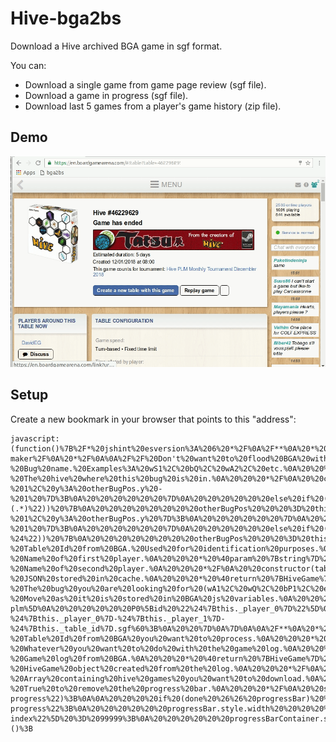 # Hive-bga2bs
Download a Hive archived BGA game in sgf format.

You can:
* Download a single game from game page review (sgf file).
* Download a game in progress (sgf file).
* Download last 5 games from a player's game history (zip file).

## Demo
![GIF Demo](https://raw.githubusercontent.com/DavidEGx/Hive-bga2bs/master/hive-bga2bs.gif)

## Setup
Create a new bookmark in your browser that points to this "address":

    javascript:(function()%7B%2F*%20jshint%20esversion%3A%206%20*%2F%0A%2F**%0A%20*%20Hive%20bga2bs%0A%20*%0A%20*%20Description%3A%0A%20*%0A%20*%20This%20script%20allows%20you%20to%20download%20a%20Hive%20game%20from%20BoardGameArena%20(BGA)%0A%20*%20as%20a%20sgf%20file%20which%20can%20be%20reviewied%20in%20BoardSpace%20(BS).%0A%20*%0A%20*%20The%20reason%20behind%20this%20is%20BS%20game%20reviewer%20is%20far%20superior.%0A%20*%0A%20*%20Warnings%3A%0A%20*%20I%20had%20to%20reverse%20engineer%20the%20way%20both%20BGA%20and%20BS%20work%20so%20this%20is%20likely%0A%20*%20to%20fail.%20I'll%20try%20to%20fix%20what%20I%20can.%0A%20*%0A%20*%0A%20*%20Usage%3A%0A%20*%201.%20Go%20to%20any%20archived%20Hive%20game%20in%20BGA%20(example%3A%20https%3A%2F%2Fen.boardgamearena.com%2F%23!table%3Ftable%3D46229629)%0A%20*%202.%20Replay%20game.%0A%20*%203.%20Choose%20a%20player.%0A%20*%204.%20Fire%20your%20javascript%20console%20and%20paste%20this%20script.%0A%20*%0A%20*%20As%204%20is%20a%20pain%20in%20the%20ass%20the%20best%20way%20is%20to%20create%20a%20bookmark%20with%20the%20script.%0A%20*%20See%20https%3A%2F%2Fcaiorss.github.io%2Fbookmarklet-maker%2F%0A%20*%2F%0A%0A%2F%2F%20Don't%20want%20to%20flood%20BGA%20with%20too%20may%20requests.%0Aconst%20REQUEST_INTERVAL%20%3D%205000%3B%0Aconst%20MAX_GAMES%20%20%20%20%20%20%20%20%3D%205%3B%0A%0Aconst%20BASE_URL%20%20%20%20%20%20%20%20%20%3D%20window.location.origin%3B%0A%0A%2F**%0A%20*%20Class%20that%20represents%20a%20Hive%20bug.%0A%20*%20Most%20important%20things%20about%20the%20bug%20are%20its%20name%20and%20position.%0A%20*%2F%0Aclass%20Bug%20%7B%0A%0A%20%20%2F**%0A%20%20%20*%20Creates%20a%20new%20bug.%0A%20%20%20*%20%40param%20%7Bstring%7D%20bugName%20-%20Bug%20name.%20Examples%3A%20wS1%2C%20bQ%2C%20wA2%2C%20etc.%0A%20%20%20*%20%40param%20%7BHiveGame%7D%20hive%20%20-%20The%20hive%20where%20this%20bug%20is%20in.%0A%20%20%20*%2F%0A%20%20constructor(bugName%2C%20hive)%20%7B%0A%20%20%20%20this._name%20%20%20%20%20%20%20%20%20%3D%20bugName%3B%0A%20%20%20%20this._bugType%20%20%20%20%20%20%3D%20bugName.charAt(1)%3B%0A%20%20%20%20this._hive%20%20%20%20%20%20%20%20%20%3D%20hive%3B%0A%20%20%20%20this._pos%20%20%20%20%20%20%20%20%20%20%3D%20undefined%3B%0A%20%20%20%20this._lastMovement%20%3D%20undefined%3B%0A%20%20%7D%0A%0A%20%20%2F**%0A%20%20%20*%20%40return%20%7Bobject%7D%20Bug%20position%20in%20the%20form%20%7B%20x%3A%20NUMBER%2C%20y%3A%20NUMBER%20%7D%0A%20%20%20*%2F%0A%20%20get%20position()%20%7B%0A%20%20%20%20return%20this._pos%3B%0A%20%20%7D%0A%0A%20%20%2F**%0A%20%20%20*%20Sets%20the%20position%20of%20this%20bug.%0A%20%20%20*%20Receives%20a%20bug%20position%20string%20in%20bga%20format%20and%20transform%0A%20%20%20*%20that%20into%20row%20and%20column.%0A%20%20%20*%2F%0A%20%20setPositionFromBga(bgaPos)%20%7B%0A%20%20%20%20bgaPos%20%3D%20bgaPos.replace(%22%5C%5C%22%2C%20%22%5C%5C%5C%5C%22)%3B%0A%20%20%20%20this._lastMovement%20%3D%20bgaPos%3B%0A%0A%20%20%20%20if%20(bgaPos%20%3D%3D%3D%20%22.%22)%20%7B%0A%20%20%20%20%20%20this._pos%20%3D%20%7B%20x%3A%2076%2C%20y%3A%2010%20%7D%3B%20%2F%2F%20Equivalent%20to%20position%20%22L%2010%22%20in%20BS%0A%20%20%20%20%7D%0A%20%20%20%20else%20%7B%0A%20%20%20%20%20%20bgaPos%20%3D%20bgaPos.replace(%22wL%22%2C%20%22wL1%22)%3B%0A%20%20%20%20%20%20bgaPos%20%3D%20bgaPos.replace(%22wP%22%2C%20%22wP1%22)%3B%0A%20%20%20%20%20%20bgaPos%20%3D%20bgaPos.replace(%22wM%22%2C%20%22wM1%22)%3B%0A%20%20%20%20%20%20bgaPos%20%3D%20bgaPos.replace(%22bL%22%2C%20%22bL1%22)%3B%0A%20%20%20%20%20%20bgaPos%20%3D%20bgaPos.replace(%22bP%22%2C%20%22bP1%22)%3B%0A%20%20%20%20%20%20bgaPos%20%3D%20bgaPos.replace(%22bM%22%2C%20%22bM1%22)%3B%0A%0A%20%20%20%20%20%20let%20matches%3B%0A%20%20%20%20%20%20let%20otherBugPos%3B%0A%0A%20%20%20%20%20%20%2F%2F%20TODO%3A%20This%20surely%20would%20require%20some%20explanation...%0A%20%20%20%20%20%20if%20(matches%20%3D%20bgaPos.match(%22%5E%2F(.*)%22))%20%7B%0A%20%20%20%20%20%20%20%20otherBugPos%20%20%20%3D%20this._hive.get(matches%5B1%5D).position%3B%0A%20%20%20%20%20%20%20%20this._pos%20%3D%20%7B%20x%3A%20otherBugPos.x%20-%201%2C%20y%3A%20otherBugPos.y%20-%201%20%7D%3B%0A%20%20%20%20%20%20%7D%0A%20%20%20%20%20%20else%20if%20(matches%20%3D%20bgaPos.match(%2F%5E%5C%5C%7B2%7D(.*)%2F))%20%7B%0A%20%20%20%20%20%20%20%20otherBugPos%20%20%20%3D%20this._hive.get(matches%5B1%5D).position%3B%0A%20%20%20%20%20%20%20%20this._pos%20%3D%20%7B%20x%3A%20otherBugPos.x%2C%20y%3A%20otherBugPos.y%20%2B%201%20%7D%3B%0A%20%20%20%20%20%20%7D%0A%20%20%20%20%20%20else%20if%20(matches%20%3D%20bgaPos.match(%22%5E-(.*)%22))%20%7B%0A%20%20%20%20%20%20%20%20otherBugPos%20%20%20%3D%20this._hive.get(matches%5B1%5D).position%3B%0A%20%20%20%20%20%20%20%20this._pos%20%3D%20%7B%20x%3A%20otherBugPos.x%20-%201%2C%20y%3A%20otherBugPos.y%20%7D%3B%0A%20%20%20%20%20%20%7D%0A%20%20%20%20%20%20else%20if%20(matches%20%3D%20bgaPos.match(%22(.*)%3F%2F%24%22))%20%7B%0A%20%20%20%20%20%20%20%20otherBugPos%20%20%20%3D%20this._hive.get(matches%5B1%5D).position%3B%0A%20%20%20%20%20%20%20%20this._pos%20%3D%20%7B%20x%3A%20otherBugPos.x%20%2B%201%2C%20y%3A%20otherBugPos.y%20%2B%201%20%7D%3B%0A%20%20%20%20%20%20%7D%0A%20%20%20%20%20%20else%20if%20(matches%20%3D%20bgaPos.match(%2F(.*)%5C%5C%7B2%7D%24%2F))%20%7B%0A%20%20%20%20%20%20%20%20otherBugPos%20%20%20%3D%20this._hive.get(matches%5B1%5D).position%3B%0A%20%20%20%20%20%20%20%20this._pos%20%3D%20%7B%20x%3A%20otherBugPos.x%2C%20y%3A%20otherBugPos.y%20-%201%20%7D%3B%0A%20%20%20%20%20%20%7D%0A%20%20%20%20%20%20else%20if%20(matches%20%3D%20bgaPos.match(%22(.*)-%24%22))%20%7B%0A%20%20%20%20%20%20%20%20otherBugPos%20%20%20%3D%20this._hive.get(matches%5B1%5D).position%3B%0A%20%20%20%20%20%20%20%20this._pos%20%3D%20%7B%20x%3A%20otherBugPos.x%20%2B%201%2C%20y%3A%20otherBugPos.y%20%7D%3B%0A%20%20%20%20%20%20%7D%0A%20%20%20%20%20%20else%20%7B%0A%20%20%20%20%20%20%20%20otherBugPos%20%20%20%3D%20this._hive.get(bgaPos).position%3B%0A%20%20%20%20%20%20%20%20this._pos%20%3D%20%7B%20x%3A%20otherBugPos.x%2C%20y%3A%20otherBugPos.y%20%7D%3B%0A%20%20%20%20%20%20%7D%0A%20%20%20%20%7D%0A%20%20%7D%0A%0A%20%20%2F**%0A%20%20%20*%20%40return%20%7Bstring%7D%20Last%20movement%20of%20this%20bug%20in%20common%20hive%20notation%0A%20%20%20*%2F%0A%20%20lastMovement()%20%7B%0A%20%20%20%20return%20this._lastMovement%3B%0A%20%20%7D%0A%0A%20%20%2F**%0A%20%20%20*%20%40return%20%7Bstring%7D%20'pick'%20if%20the%20bug%20has%20not%20yet%20been%20places.%20Otherwise%0A%20%20%20*%20%20%20%20%20%20%20%20%20%20%20%20%20%20%20%20%20%20%20will%20return%20'pickb'.%0A%20%20%20*%2F%0A%20%20bsPickCommand()%20%7B%0A%20%20%20%20if%20(this.position%20%3D%3D%3D%20undefined)%20%7B%0A%20%20%20%20%20%20return%20%22pick%22%3B%0A%20%20%20%20%7D%0A%20%20%20%20return%20%22pickb%22%3B%0A%20%20%7D%0A%0A%20%20%2F**%0A%20%20%20*%20%40return%20%7Bstring%7D%20Position%20as%20it%20is%20used%20by%20BoardSpace.%0A%20%20%20*%20%20%20%20%20%20%20%20%20%20%20%20%20%20%20%20%20%20(This%20is%3A%20%22LETTER%20NUMBER%22.%20For%20example%20%22L%2010%22)%0A%20%20%20*%2F%0A%20%20bsPosition()%20%7B%0A%20%20%20%20if%20(this.position%20%3D%3D%3D%20undefined)%20%7B%0A%20%20%20%20%20%20%2F%2F%20Bugs%20in%20the%20reserve%20come%20from%20some%20magic%20position%20in%20boardspace.%0A%20%20%20%20%20%20const%20bugIdx%20%3D%20%7B%0A%20%20%20%20%20%20%20%20%22Q%22%3A%200%2C%0A%20%20%20%20%20%20%20%20%22A%22%3A%201%2C%0A%20%20%20%20%20%20%20%20%22G%22%3A%202%2C%0A%20%20%20%20%20%20%20%20%22B%22%3A%203%2C%0A%20%20%20%20%20%20%20%20%22S%22%3A%204%2C%0A%20%20%20%20%20%20%20%20%22M%22%3A%205%2C%0A%20%20%20%20%20%20%20%20%22L%22%3A%206%2C%0A%20%20%20%20%20%20%20%20%22P%22%3A%207%0A%20%20%20%20%20%20%7D%3B%0A%20%20%20%20%20%20return%20this._name.charAt(0).toUpperCase()%20%2B%20%22%20%22%20%2B%20bugIdx%5Bthis._bugType%5D%3B%0A%0A%20%20%20%20%7D%0A%20%20%20%20return%20String.fromCodePoint(this.position.x)%20%2B%20%22%20%22%20%2B%20this.position.y%3B%0A%20%20%7D%0A%7D%0A%0A%2F**%0A%20*%20Class%20that%20represents%20a%20Hive%20Game.%0A%20*%20Mainly%20a%20bunch%20of%20bugs%20and%20a%20list%20of%20movements.%0A%20*%2F%0Aclass%20HiveGame%20%7B%0A%0A%20%20%2F**%0A%20%20%20*%20Creates%20a%20new%20Hive%20Game.%0A%20%20%20*%20%40param%20%7Bnumber%7D%20tableId%20%20-%20Table%20Id%20from%20BGA.%20Used%20for%20identification%20purposes.%0A%20%20%20*%20%40param%20%7Bstring%7D%20player_0%20-%20Name%20of%20first%20player.%0A%20%20%20*%20%40param%20%7Bstring%7D%20player_1%20-%20Name%20of%20second%20player.%0A%20%20%20*%2F%0A%20%20constructor(tableId%2C%20player_0%2C%20player_1)%20%7B%0A%20%20%20%20this._table_id%20%20%3D%20tableId%3B%0A%20%20%20%20this._player_0%20%20%3D%20player_0%3B%0A%20%20%20%20this._player_1%20%20%3D%20player_1%3B%0A%20%20%20%20this._bugs%20%20%20%20%20%20%3D%20%7B%7D%3B%0A%20%20%20%20this._player%20%20%20%20%3D%20%22P0%22%3B%0A%20%20%20%20this._movements%20%3D%20%5B%5D%3B%0A%20%20%20%20this._moveIdx%20%20%20%3D%201%3B%0A%20%20%7D%0A%0A%20%20%2F**%0A%20%20%20*%20%40param%20%7Bobject%7D%20json%20-%20JSON%20stored%20in%20cache.%0A%20%20%20*%20%40return%20%7BHiveGame%7D%20Returns%20new%20HiveGame%20from%20Cache%0A%20%20%20*%2F%0A%20%20static%20fromCache(json)%20%7B%0A%20%20%20%20const%20theGame%20%3D%20new%20HiveGame(json._table_id%2C%20json._player_0%2C%20json._player_1)%3B%0A%20%20%20%20theGame._movements%20%3D%20json._movements%3B%0A%20%20%20%20theGame._moveIdx%20%20%20%3D%20json._moveIdx%3B%0A%20%20%20%20theGame._player%20%20%20%20%3D%20json._player%3B%0A%20%20%20%20return%20theGame%3B%0A%20%20%7D%0A%0A%20%20%2F**%0A%20%20%20*%20Gets%20a%20bug%20that%20matches%20the%20bug%20name%20from%20the%20Hive.%0A%20%20%20*%20It%20will%20create%20a%20new%20one%20if%20it%20does%20not%20exist%20yet.%0A%20%20%20*%0A%20%20%20*%20%40param%20%7Bstring%7D%20bugName%20-%20The%20bug%20you%20are%20looking%20for%20(wA1%2C%20wQ%2C%20bP1%2C%20etc)%0A%20%20%20*%20%40return%20%7BBug%7D%20The%20requested%20bug.%0A%20%20%20*%2F%0A%20%20get(bugName)%20%7B%0A%20%20%20%20this._bugs%20%3D%20this._bugs%20%7C%7C%20%7B%20%7D%3B%0A%0A%20%20%20%20if%20(!bugName.match(%2F%5Cd%2F)%20%26%26%20!bugName.match(%2FQ%2F))%20%7B%0A%20%20%20%20%20%20bugName%20%2B%3D%20%221%22%3B%0A%20%20%20%20%7D%0A%0A%20%20%20%20if%20(this._bugs%5BbugName%5D)%20%7B%0A%20%20%20%20%20%20return%20this._bugs%5BbugName%5D%3B%0A%20%20%20%20%7D%0A%0A%20%20%20%20const%20bug%20%3D%20new%20Bug(bugName%2C%20this)%3B%0A%20%20%20%20this._bugs%5BbugName%5D%20%3D%20bug%3B%0A%20%20%20%20return%20bug%3B%0A%20%20%7D%0A%0A%20%20%2F**%0A%20%20%20*%20Well%2C%20just%20changes%20the%20current%20player.%0A%20%20%20*%20TODO%3A%20Probably%20this%20can%20be%20deleted%20or%20at%20least%20rewritten%20in%20a%20different%0A%20%20%20*%20manner.%0A%20%20%20*%2F%0A%20%20switchPlayer()%20%7B%0A%20%20%20%20if%20(this._player%20%3D%3D%3D%20%22P0%22)%20%7B%0A%20%20%20%20%20%20this._player%20%3D%20%22P1%22%3B%0A%20%20%20%20%7D%0A%20%20%20%20else%20%7B%0A%20%20%20%20%20%20this._player%20%3D%20%22P0%22%3B%0A%20%20%20%20%7D%0A%20%20%7D%0A%0A%20%20%2F**%0A%20%20%20*%20Adds%20a%20movement%20and%20translates%20it%20into%20a%20more%20BS%20friendly%20way.%0A%20%20%20*%20%40param%20%7Bstring%7D%20bgaMove%20-%20Move%20as%20it%20is%20stored%20in%20BGA%20js%20variables.%0A%20%20%20*%2F%0A%20%20addMovement(bgaMove)%20%7B%0A%20%20%20%20console.debug(%60Adding%20movement%20%24%7BbgaMove%7D%60)%3B%0A%0A%20%20%20%20bgaMove%20%20%20%20%20%20%3D%20bgaMove.match(%2F%5C%5B%3F(.*%3F)%5C%5D%3F%24%2F)%5B1%5D%3B%0A%20%20%20%20const%20bug%20%20%20%20%3D%20this.get(bgaMove.split(%22%20%22)%5B0%5D.trim())%3B%0A%20%20%20%20const%20bgaPos%20%3D%20(bgaMove.split(%22%20%22)%5B1%5D%20%7C%7C%20%22.%22).trim()%3B%0A%0A%20%20%20%20const%20bsPick%20%3D%20%60%24%7Bbug.bsPickCommand()%7D%20%24%7Bbug.bsPosition()%7D%60%3B%0A%20%20%20%20bug.setPositionFromBga(bgaPos)%3B%0A%0A%20%20%20%20this._movements.push(%60%3B%24%7Bthis._player%7D%5B%24%7Bthis._moveIdx%2B%2B%7D%20%24%7BbsPick%7D%20%24%7Bbug._name%7D%5D%60)%3B%0A%20%20%20%20this._movements.push(%60%3B%24%7Bthis._player%7D%5B%24%7Bthis._moveIdx%2B%2B%7D%20dropb%20%24%7Bbug._name%7D%20%24%7Bbug.bsPosition()%7D%20%24%7Bbug.lastMovement()%7D%5D%60)%3B%0A%20%20%20%20this._movements.push(%60%3B%24%7Bthis._player%7D%5B%24%7Bthis._moveIdx%2B%2B%7D%20done%5D%60)%3B%0A%0A%20%20%20%20this.switchPlayer()%3B%0A%20%20%7D%0A%0A%20%20%2F**%0A%20%20%20*%20In%20BGA%20wA2%20can%20appear%20before%20wA1%2C%20BS%20doesn't%20like%20that.%0A%20%20%20*%20Need%20to%20swap%20bugs%20in%20case%20they%20appear%20in%20the%20wrong%20order.%0A%20%20%20*%2F%0A%20%20_fixBugsOrder%20(gameStr)%20%7B%0A%20%20%20%20const%20toFix%20%3D%20%5B%22wA%22%2C%20%22wB%22%2C%20%22wG%22%2C%20%22wS%22%2C%20%22bA%22%2C%20%22bB%22%2C%20%22bG%22%2C%20%22bS%22%5D%3B%0A%0A%20%20%20%20for%20(let%20bug%20of%20toFix)%20%7B%0A%20%20%20%20%20%20let%20needReplacement%20%3D%20true%3B%0A%0A%20%20%20%20%20%20while%20(needReplacement)%20%7B%0A%20%20%20%20%20%20%20%20needReplacement%20%3D%20false%3B%0A%0A%20%20%20%20%20%20%20%20for%20(let%20i%20%3D%201%3B%20i%20%3C%3D%202%3B%20i%2B%2B)%20%7B%0A%20%20%20%20%20%20%20%20%20%20const%20bug1%20%20%20%3D%20bug%20%2B%20i%3B%0A%20%20%20%20%20%20%20%20%20%20const%20bug2%20%20%20%3D%20bug%20%2B%20(i%20%2B%201)%3B%0A%20%20%20%20%20%20%20%20%20%20const%20index1%20%3D%20gameStr.indexOf(bug1)%3B%0A%20%20%20%20%20%20%20%20%20%20const%20index2%20%3D%20gameStr.indexOf(bug2)%3B%0A%20%20%20%20%20%20%20%20%20%20const%20re1%20%3D%20new%20RegExp(bug1%2C%20%22g%22)%3B%0A%20%20%20%20%20%20%20%20%20%20const%20re2%20%3D%20new%20RegExp(bug2%2C%20%22g%22)%3B%0A%0A%20%20%20%20%20%20%20%20%20%20if%20(index2%20%3E%200)%20%7B%0A%20%20%20%20%20%20%20%20%20%20%20%20if%20(index1%20%3C%200)%20%7B%0A%20%20%20%20%20%20%20%20%20%20%20%20%20%20gameStr%20%3D%20gameStr.replace(re2%2C%20bug1)%3B%0A%20%20%20%20%20%20%20%20%20%20%20%20%20%20needReplacement%20%3D%20true%3B%0A%20%20%20%20%20%20%20%20%20%20%20%20%7D%0A%20%20%20%20%20%20%20%20%20%20%20%20else%20if%20(index2%20%3C%20index1)%20%7B%0A%20%20%20%20%20%20%20%20%20%20%20%20%20%20gameStr%20%3D%20gameStr.replace(re2%2C%20%22SWAPME%22)%3B%0A%20%20%20%20%20%20%20%20%20%20%20%20%20%20gameStr%20%3D%20gameStr.replace(re1%2C%20bug2)%3B%0A%20%20%20%20%20%20%20%20%20%20%20%20%20%20gameStr%20%3D%20gameStr.replace(%2FSWAPME%2Fg%2C%20bug1)%3B%0A%20%20%20%20%20%20%20%20%20%20%20%20%20%20needReplacement%20%3D%20true%3B%0A%20%20%20%20%20%20%20%20%20%20%20%20%7D%0A%20%20%20%20%20%20%20%20%20%20%7D%0A%20%20%20%20%20%20%20%20%7D%0A%20%20%20%20%20%20%7D%0A%20%20%20%20%7D%0A%20%20%20%20return%20gameStr%3B%0A%20%20%7D%0A%0A%20%20%2F**%0A%20%20%20*%20Returns%20the%20game%20string%20in%20a%20format%20understandable%20by%20BoardSpace.%0A%20%20%20*%2F%0A%20%20getBsGame%20()%20%7B%0A%20%20%20%20let%20gameStr%20%3D%20%60(%3B%0A%20%20%20%20%20%20GM%5B27%5DVV%5B1%5D%0A%20%20%20%20%20%20SU%5Bhive-plm%5D%0A%20%20%20%20%20%20P0%5Bid%20%22%24%7Bthis._player_0%7D%22%5D%0A%20%20%20%20%20%20P1%5Bid%20%22%24%7Bthis._player_1%7D%22%5D%0A%20%20%20%20%20%20%3B%20P0%5B0%20Start%20P0%5D%0A%20%20%20%20%60%3B%0A%0A%20%20%20%20gameStr%20%2B%3D%20this._movements.join(%22%5Cn%22)%3B%0A%20%20%20%20gameStr%20%2B%3D%20%22%5Cn)%22%3B%0A%0A%20%20%20%20return%20this._fixBugsOrder(gameStr)%3B%0A%20%20%7D%0A%0A%20%20%2F**%0A%20%20%20*%20%40return%20%7Bstring%7D%20Name%20for%20the%20game.%0A%20%20%20*%2F%0A%20%20getBsName%20()%20%7B%0A%20%20%20%20return%20%60bga2bs-%24%7Bthis._player_0%7D-%24%7Bthis._player_1%7D-%24%7Bthis._table_id%7D.sgf%60%3B%0A%20%20%7D%0A%7D%0A%0A%2F**%0A%20*%20Provides%20some%20static%20methods%20to%20deal%20with%20BoardGameArena.%0A%20*%2F%0Aclass%20BGA%20%7B%0A%20%20%2F**%0A%20%20%20*%20Get%20game%20log%20from%20BGA%20for%20a%20single%20table.%0A%20%20%20*%20%40param%20%7Bnumber%7D%20tableId%20%20%20%20-%20Table%20Id%20from%20BGA%20you%20want%20to%20process.%0A%20%20%20*%20%40param%20%7Bfunction%7D%20callback%20-%20Whatever%20you%20want%20to%20do%20with%20the%20game%20log.%0A%20%20%20*%2F%0A%20%20static%20getGame(tableId%2C%20callback)%20%7B%0A%20%20%20%20console.info(%60Getting%20game%20%24%7BtableId%7D%60)%3B%0A%0A%20%20%20%20const%20getGameLog%20%3D%20function%20()%20%7B%0A%20%20%20%20%20%20console.info(%60Getting%20game%20log%20%24%7BtableId%7D%60)%3B%0A%20%20%20%20%20%20dojo.xhrGet(%7B%0A%20%20%20%20%20%20%20%20url%3A%20%60%24%7BBASE_URL%7D%2Farchive%2Farchive%2Flogs.html%60%2C%0A%20%20%20%20%20%20%20%20preventCache%3A%20true%2C%0A%20%20%20%20%20%20%20%20content%3A%20%7B%20table%3A%20tableId%2C%20translated%3A%20true%20%7D%2C%0A%20%20%20%20%20%20%20%20load%3A%20callback%0A%20%20%20%20%20%20%7D)%3B%0A%20%20%20%20%7D%3B%0A%0A%20%20%20%20dojo.xhrGet(%7B%0A%20%20%20%20%20%20url%3A%20%60%24%7BBASE_URL%7D%2Fgamereview%60%2C%0A%20%20%20%20%20%20preventCache%3A%20true%2C%0A%20%20%20%20%20%20content%3A%20%7B%20table%3A%20tableId%2C%20refreshtemplate%3A%201%20%7D%2C%0A%20%20%20%20%20%20load%3A%20getGameLog%0A%20%20%20%20%7D)%3B%0A%20%20%7D%0A%0A%20%20%2F**%0A%20%20%20*%20Parse%20game%20log%20from%20BGA.%0A%20%20%20*%20%40param%20data%20%7Bstring%7D%20-%20Game%20log%20from%20BGA.%0A%20%20%20*%20%40return%20%7BHiveGame%7D%20%20%20-%20HiveGame%20object%20created%20from%20the%20log.%0A%20%20%20*%2F%0A%20%20static%20parseGame(data)%20%7B%0A%20%20%20%20const%20table_id%20%3D%20data%5B0%5D.table_id%3B%0A%20%20%20%20const%20player_0%20%3D%20data%5B1%5D.data%5B0%5D.args.player_name%20%7C%7C%20data%5B3%5D.data%5B0%5D.args.player_name%3B%0A%20%20%20%20const%20player_1%20%3D%20data%5B2%5D.data%5B0%5D.args.player_name%20%7C%7C%20data%5B4%5D.data%5B0%5D.args.player_name%3B%0A%20%20%20%20const%20hiveGame%20%3D%20new%20HiveGame(table_id%2C%20player_0%2C%20player_1)%3B%0A%0A%20%20%20%20for%20(let%20i%20%3D%200%3B%20i%20%3C%20data.length%3B%20i%2B%2B)%20%7B%0A%20%20%20%20%20%20const%20actions%20%3D%20data%5Bi%5D.data%3B%0A%20%20%20%20%20%20for%20(let%20j%20%3D%200%3B%20j%20%3C%20actions.length%3B%20j%2B%2B)%20%7B%0A%20%20%20%20%20%20%20%20const%20action%20%3D%20actions%5Bj%5D%3B%0A%20%20%20%20%20%20%20%20if%20(action.type%20%3D%3D%3D%20%22tokenPlayed%22)%20%7B%0A%20%20%20%20%20%20%20%20%20%20const%20bgaMove%20%3D%20action.args.notation%3B%0A%20%20%20%20%20%20%20%20%20%20if%20(bgaMove.match(%2F.*%20.*%2F))%20%7B%0A%20%20%20%20%20%20%20%20%20%20%20%20hiveGame.addMovement(bgaMove)%3B%0A%20%20%20%20%20%20%20%20%20%20%7D%0A%20%20%20%20%20%20%20%20%20%20else%20%7B%0A%20%20%20%20%20%20%20%20%20%20%20%20%2F%2F%20TODO%3A%20Change%20this.%20It%20does%20not%20make%20sense%20when%20you%20are%20in%20a%20list%20of%20games%0A%20%20%20%20%20%20%20%20%20%20%20%20alert(%22Cannot%20download%20game.%20I%20will%20redirect%20to%20gamereview%20page.%5CnTry%20again%20from%20there.%22)%3B%0A%20%20%20%20%20%20%20%20%20%20%20%20document.location%20%3D%20%60%24%7BBASE_URL%7D%2F%23!gamereview%3Ftable%3D%24%7Btable_id%7D%60%3B%0A%20%20%20%20%20%20%20%20%20%20%7D%0A%20%20%20%20%20%20%20%20%7D%0A%20%20%20%20%20%20%7D%0A%20%20%20%20%7D%0A%20%20%20%20return%20hiveGame%3B%0A%20%20%7D%0A%7D%0A%0A%2F**%0A%20*%20Some%20utitlies%20I%20need%20to%20use.%0A%20*%2F%0Aclass%20Util%20%7B%0A%20%20%2F**%0A%20%20%20*%20Cache%20games%20so%20I%20don't%20query%20BGA%20again%20for%20a%20game%20I%20already%20got.%0A%20%20%20*%2F%0A%20%20static%20cache(tableId%2C%20game)%20%7B%0A%20%20%20%20const%20games%20%3D%20JSON.parse(localStorage.getItem(%22bga2bs%22)%20%7C%7C%20%22%5B%5D%22)%3B%0A%0A%20%20%20%20if%20(game%20%3D%3D%3D%20undefined)%20%7B%0A%20%20%20%20%20%20if%20(games%5BtableId%5D)%20%7B%0A%20%20%20%20%20%20%20%20return%20HiveGame.fromCache(games%5BtableId%5D)%3B%0A%20%20%20%20%20%20%7D%0A%20%20%20%20%20%20return%20false%3B%0A%20%20%20%20%7D%0A%0A%20%20%20%20%2F%2F%20Clean%20_bugs%2C%20otherwise%20stringify%20will%20fail%20due%20to%20cyclic%20structure.%0A%20%20%20%20%2F%2F%20At%20this%20point%20_bugs%20is%20not%20used%20so%20who%20cares.%20TODO%3A%20Bit%20messy%2C%20refactor.%0A%20%20%20%20game._bugs%20%3D%20undefined%3B%0A%0A%20%20%20%20games%5BtableId%5D%20%3D%20game%3B%0A%20%20%20%20localStorage.setItem(%22bga2bs%22%2C%20JSON.stringify(games))%3B%0A%20%20%7D%0A%0A%20%20%2F**%0A%20%20%20*%20Create%20a%20zip%20file%20with%20the%20games%20provided%20a%20download%20them.%0A%20%20%20*%20If%20there%20is%20only%20one%20game%20will%20return%20a%20single%20text%20file%20instead.%0A%20%20%20*%20%40hiveGames%20%7Barray%7D%20-%20Array%20containing%20hive%20games%20you%20want%20to%20download.%0A%20%20%20*%2F%0A%20%20static%20download(hiveGames)%20%7B%0A%20%20%20%20if%20(hiveGames.length%20%3D%3D%3D%201)%20%7B%0A%20%20%20%20%20%20const%20hiveGame%20%3D%20hiveGames%5B0%5D%3B%0A%20%20%20%20%20%20Util._downloadURI(%22data%3Atext%2Fplain%2C%22%20%2B%20encodeURIComponent(hiveGame.getBsGame())%2C%20hiveGame.getBsName())%3B%0A%20%20%20%20%7D%0A%20%20%20%20else%20%7B%0A%20%20%20%20%20%20require(%5B%22https%3A%2F%2Fstuk.github.io%2Fjszip%2Fdist%2Fjszip.js%22%5D%2C%20function(JSZip)%20%7B%0A%20%20%20%20%20%20%20%20const%20zip%20%20%20%20%3D%20new%20JSZip()%3B%0A%20%20%20%20%20%20%20%20const%20folder%20%3D%20zip.folder(%22games%22)%3B%0A%20%20%20%20%20%20%20%20hiveGames.forEach((game)%20%3D%3E%20%7B%0A%20%20%20%20%20%20%20%20%20%20folder.file(game.getBsName()%2C%20game.getBsGame())%3B%0A%20%20%20%20%20%20%20%20%7D)%3B%0A%20%20%20%20%20%20%20%20zip.generateAsync(%7Btype%3A%22base64%22%7D).then(function(base64)%20%7B%0A%20%20%20%20%20%20%20%20%20%20Util._downloadURI(%22data%3Aapplication%2Fzip%3Bbase64%2C%22%20%2B%20base64%2C%20%22games.zip%22)%3B%0A%20%20%20%20%20%20%20%20%7D)%3B%0A%20%20%20%20%20%20%7D)%3B%0A%20%20%20%20%7D%0A%20%20%7D%0A%0A%20%20%2F**%0A%20%20%20*%20Helper%20method%20to%20download%20a%20string%20as%20a%20file.%0A%20%20%20*%2F%0A%20%20static%20_downloadURI(uri%2C%20name)%20%7B%0A%20%20%20%20const%20link%20%3D%20document.createElement(%22a%22)%3B%0A%20%20%20%20link.download%20%3D%20name%3B%0A%20%20%20%20link.href%20%3D%20uri%3B%0A%20%20%20%20document.body.appendChild(link)%3B%0A%20%20%20%20link.click()%3B%0A%20%20%20%20document.body.removeChild(link)%3B%0A%20%20%7D%0A%0A%20%20%2F**%0A%20%20%20*%20Simple%20progress%20bar.%0A%20%20%20*%20%40param%20%7Bboolean%7D%20done%20-%20True%20to%20remove%20the%20progress%20bar.%0A%20%20%20*%2F%0A%20%20static%20progress(done)%20%7B%0A%20%20%20%20let%20progressBar%20%3D%20document.getElementById(%22bga2bs-progress%22)%3B%0A%0A%20%20%20%20if%20(done%20%26%26%20progressBar)%20%7B%0A%20%20%20%20%20%20document.body.removeChild(progressBar.parentNode)%3B%0A%20%20%20%20%7D%0A%20%20%20%20else%20if%20(!progressBar)%20%7B%0A%20%20%20%20%20%20progressBar%20%3D%20document.createElement(%22progress%22)%3B%0A%20%20%20%20%20%20progressBar.id%20%20%20%20%20%20%20%20%20%20%20%20%20%20%20%3D%20%22bga2bs-progress%22%3B%0A%20%20%20%20%20%20progressBar.style.width%20%20%20%20%20%20%3D%20%2275%25%22%3B%0A%20%20%20%20%20%20progressBar.style.height%20%20%20%20%20%3D%20%221.5em%22%3B%0A%20%20%20%20%20%20progressBar.style.float%20%20%20%20%20%20%3D%20%22right%22%3B%0A%20%20%20%20%20%20progressBar.max%20%20%20%20%20%20%20%20%20%20%20%20%20%20%3D%20MAX_GAMES%3B%0A%20%20%20%20%20%20progressBar.value%20%20%20%20%20%20%20%20%20%20%20%20%3D%200%3B%0A%0A%20%20%20%20%20%20const%20progressBarContainer%20%3D%20document.createElement(%22div%22)%3B%0A%20%20%20%20%20%20progressBarContainer.style.backgroundColor%20%3D%20%22white%22%3B%0A%20%20%20%20%20%20progressBarContainer.style.position%20%20%20%3D%20%22fixed%22%3B%0A%20%20%20%20%20%20progressBarContainer.style.width%20%20%20%20%20%20%3D%20%2290%25%22%3B%0A%20%20%20%20%20%20progressBarContainer.style.height%20%20%20%20%20%3D%20%224em%22%3B%0A%20%20%20%20%20%20progressBarContainer.style%5B%22z-index%22%5D%20%3D%2099999%3B%0A%20%20%20%20%20%20progressBarContainer.style.left%20%20%20%20%20%20%20%3D%20%220.5em%22%3B%0A%20%20%20%20%20%20progressBarContainer.style.top%20%20%20%20%20%20%20%20%3D%20%220.5em%22%3B%0A%20%20%20%20%20%20progressBarContainer.style.padding%20%20%20%20%3D%20%2215px%22%3B%0A%20%20%20%20%20%20progressBarContainer.style.border%20%20%20%20%20%3D%20%22solid%201px%20black%22%3B%0A%20%20%20%20%20%20progressBarContainer.appendChild(document.createElement(%22span%22))%3B%0A%20%20%20%20%20%20progressBarContainer.appendChild(progressBar)%3B%0A%20%20%20%20%20%20document.body.appendChild(progressBarContainer)%3B%0A%20%20%20%20%7D%0A%0A%20%20%20%20progressBar.value%20%2B%3D%201%3B%0A%20%20%20%20progressBar.parentNode.querySelector('span').innerText%20%3D%20%60Progress%3A%20%24%7BprogressBar.value%7D%20%2F%20%24%7BMAX_GAMES%7D%60%3B%0A%20%20%7D%0A%7D%0A%0Aif%20(document.URL.match(%2Farchive%5C%2Freplay%2F))%20%7B%0A%20%20const%20hiveGame%20%3D%20BGA.parseGame(g_gamelogs)%3B%0A%20%20Util.download(%5B%20hiveGame%20%5D)%3B%0A%7D%0Aelse%20if%20(document.URL.match(%2Fgamereview%2F))%20%7B%0A%20%20const%20table_id%20%20%3D%20document.URL.match(%2Ftable%3D(%5Cd%2B)%2F)%5B1%5D%3B%0A%20%20const%20players%20%20%20%3D%20document.getElementById(%22game_result%22).getElementsByClassName(%22name%22)%3B%0A%20%20const%20hiveGame%20%20%3D%20new%20HiveGame(table_id%2C%20players%5B0%5D.textContent%2C%20players%5B1%5D.textContent)%3B%0A%0A%20%20const%20movements%20%3D%20document.getElementsByClassName(%22gamelogreview%22)%3B%0A%20%20for%20(let%20i%20%3D%200%3B%20i%20%3C%20movements.length%3B%20i%2B%2B)%20%7B%0A%20%20%20%20const%20movement%20%3D%20movements%5Bi%5D.textContent%3B%0A%20%20%20%20const%20bgaMove%20%20%3D%20movement.match(%2F%5C%5B(.*)%5C%5D%2F)%3B%0A%20%20%20%20if%20(bgaMove)%20%7B%0A%20%20%20%20%20%20hiveGame.addMovement(bgaMove%5B1%5D.trim())%3B%0A%20%20%20%20%7D%0A%20%20%7D%0A%20%20Util.download(%5B%20hiveGame%20%5D)%3B%0A%7D%0Aelse%20if%20(document.URL.match(%2Fgamestats%2F))%20%7B%0A%20%20alert(%22This%20might%20take%20some%20time.%20Please%20wait%22)%3B%20%2F%2F%20TODO%3A%20Progress%20bar%20or%20something%0A%0A%20%20const%20allLinks%20%20%20%20%3D%20Array.from(document.getElementById(%22gamelist_inner%22).getElementsByTagName(%22a%22))%3B%0A%20%20const%20linkToGames%20%3D%20allLinks.filter(function%20(link)%20%7B%20return%20link.href.match(%2Ftable%2F)%3B%20%7D).slice(0%2C%20MAX_GAMES)%3B%0A%20%20const%20hiveGames%20%20%20%3D%20%5B%5D%3B%0A%0A%20%20const%20processLinks%20%3D%20function%20(linkList)%20%7B%0A%20%20%20%20const%20gameLink%20%3D%20linkList.pop()%3B%0A%20%20%20%20if%20(gameLink%20%3D%3D%3D%20undefined)%20%7B%0A%20%20%20%20%20%20Util.download(hiveGames)%3B%0A%20%20%20%20%20%20Util.progress(%22done%22)%3B%0A%20%20%20%20%7D%0A%20%20%20%20else%20%7B%0A%20%20%20%20%20%20const%20tableURL%20%20%20%3D%20gameLink.href%3B%0A%20%20%20%20%20%20const%20tableId%20%20%20%20%3D%20tableURL.match(%2F%5Cd%2B%2F)%5B0%5D%3B%0A%20%20%20%20%20%20const%20cachedGame%20%3D%20Util.cache(tableId)%3B%0A%20%20%20%20%20%20Util.progress()%3B%0A%0A%20%20%20%20%20%20if%20(cachedGame)%20%7B%0A%20%20%20%20%20%20%20%20console.info(%60Getting%20%24%7BtableId%7D%20from%20cache%60)%3B%0A%20%20%20%20%20%20%20%20hiveGames.push(cachedGame)%3B%0A%20%20%20%20%20%20%20%20processLinks(linkList)%3B%0A%20%20%20%20%20%20%7D%0A%20%20%20%20%20%20else%20%7B%0A%20%20%20%20%20%20%20%20BGA.getGame(tableId%2C%20(textLog)%20%3D%3E%20%7B%0A%20%20%20%20%20%20%20%20%20%20const%20json%20%3D%20JSON.parse(textLog)%3B%0A%20%20%20%20%20%20%20%20%20%20if%20(json.status%20%3D%3D%3D%20%220%22)%20%7B%0A%20%20%20%20%20%20%20%20%20%20%20%20console.error(%60Cannot%20get%20data%20for%20this%20table%20%24%7BtableId%7D%3A%20%24%7Bjson.error%7D%60)%3B%0A%20%20%20%20%20%20%20%20%20%20%20%20if%20(json.error%20!%3D%3D%20%22Cannot%20find%20gamenotifs%20log%20file%20of%20an%20archived%20table%22)%20%7B%0A%20%20%20%20%20%20%20%20%20%20%20%20%20%20return%3B%0A%20%20%20%20%20%20%20%20%20%20%20%20%7D%0A%20%20%20%20%20%20%20%20%20%20%7D%0A%20%20%20%20%20%20%20%20%20%20try%20%7B%0A%20%20%20%20%20%20%20%20%20%20%20%20const%20log%20%20%20%20%20%20%3D%20json.data.data.data%3B%0A%20%20%20%20%20%20%20%20%20%20%20%20const%20hiveGame%20%3D%20BGA.parseGame(log)%3B%0A%20%20%20%20%20%20%20%20%20%20%20%20hiveGames.push(hiveGame)%3B%0A%20%20%20%20%20%20%20%20%20%20%20%20Util.cache(tableId%2C%20hiveGame)%3B%0A%20%20%20%20%20%20%20%20%20%20%7D%0A%20%20%20%20%20%20%20%20%20%20catch(err)%20%7B%0A%20%20%20%20%20%20%20%20%20%20%20%20console.error(%22Couldn't%20process%20log%22)%3B%0A%20%20%20%20%20%20%20%20%20%20%7D%0A%0A%20%20%20%20%20%20%20%20%20%20setTimeout(function()%20%7B%0A%20%20%20%20%20%20%20%20%20%20%20%20processLinks(linkList)%3B%0A%20%20%20%20%20%20%20%20%20%20%7D%2C%20REQUEST_INTERVAL)%3B%0A%20%20%20%20%20%20%20%20%7D)%3B%0A%20%20%20%20%20%20%7D%0A%20%20%20%20%7D%0A%20%20%7D%3B%0A%20%20processLinks(linkToGames)%3B%0A%7D%0Aelse%20if%20(document.URL.match(%2Fhive%5C%3Ftable%3D%5Cd%2B%2F))%20%7B%0A%20%20const%20tableId%20%20%20%3D%20document.URL.match(%2Fhive%5C%3Ftable%3D(%5Cd%2B)%2F)%5B1%5D%3B%0A%20%20const%20movements%20%3D%20Array.from(document.getElementById(%22logs%22).getElementsByClassName(%22log_replayable%22)).reverse()%3B%0A%20%20const%20player_0%20%20%3D%20movements%5B0%5D.getElementsByTagName(%22div%22)%5B0%5D.textContent.match(%2F(%5B%5E%5Cs%5D%2B)%5Cs%2F)%5B1%5D%3B%0A%20%20const%20player_1%20%20%3D%20movements%5B1%5D.getElementsByTagName(%22div%22)%5B0%5D.textContent.match(%2F(%5B%5E%5Cs%5D%2B)%5Cs%2F)%5B1%5D%3B%0A%20%20const%20hiveGame%20%20%3D%20new%20HiveGame(tableId%2C%20player_0%2C%20player_1)%3B%0A%0A%20%20if%20(movements%5B0%5D.getElementsByTagName(%22div%22)%5B0%5D.textContent.match(%2Fplaces%20a%20new%2F))%20%7B%0A%20%20%20%20alert(%22Please%20use%20Tournament%20style%20notation%22)%3B%0A%20%20%7D%0A%20%20else%20%7B%0A%20%20%20%20movements.forEach(%20m%20%3D%3E%20%7B%0A%20%20%20%20%20%20const%20text%20%20%20%20%3D%20m.getElementsByTagName(%22div%22)%5B0%5D.textContent%3B%0A%20%20%20%20%20%20const%20moveStr%20%3D%20text.match(%2F%5Cs(.%2B)%24%2F).pop()%3B%0A%20%20%20%20%20%20hiveGame.addMovement(moveStr)%3B%0A%20%20%20%20%7D)%3B%0A%20%20%20%20Util.download(%5B%20hiveGame%20%5D)%3B%0A%20%20%7D%0A%7D%7D)()%3B

